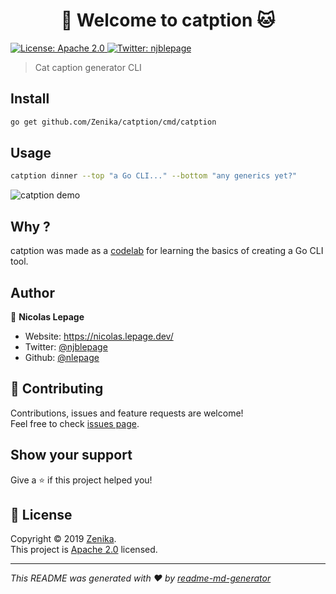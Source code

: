 <h1 align="center">👋 Welcome to catption 🐱</h1>
<p>
  <a href="https://spdx.org/licenses/Apache-2.0.html" target="_blank">
    <img alt="License: Apache 2.0" src="https://img.shields.io/badge/License-Apache 2.0-yellow.svg" />
  </a>
  <a href="https://twitter.com/njblepage" target="_blank">
    <img alt="Twitter: njblepage" src="https://img.shields.io/twitter/follow/njblepage.svg?style=social" />
  </a>
</p>

> Cat caption generator CLI

## Install

```sh
go get github.com/Zenika/catption/cmd/catption
```

## Usage

```sh
catption dinner --top "a Go CLI..." --bottom "any generics yet?"
```

![catption demo](https://raw.githubusercontent.com/Zenika/catption/master/demo.gif)

## Why ?

catption was made as a [codelab](https://zenika.github.io/catption/) for learning the basics of creating a Go CLI tool.

## Author

👤 **Nicolas Lepage**

* Website: https://nicolas.lepage.dev/
* Twitter: [@njblepage](https://twitter.com/njblepage)
* Github: [@nlepage](https://github.com/nlepage)

## 🤝 Contributing

Contributions, issues and feature requests are welcome!<br />Feel free to check [issues page](https://github.com/Zenika/catption/issues).

## Show your support

Give a ⭐️ if this project helped you!

## 📝 License

Copyright © 2019 [Zenika](https://github.com/Zenika).<br />
This project is [Apache 2.0](https://spdx.org/licenses/Apache-2.0.html) licensed.

***
_This README was generated with ❤️ by [readme-md-generator](https://github.com/kefranabg/readme-md-generator)_
